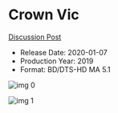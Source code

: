 # Crown Vic

[Discussion Post](https://www.avsforum.com/threads/bass-eq-for-filtered-movies.2995212/post-59114210)

* Release Date: 2020-01-07
* Production Year: 2019
* Format: BD/DTS-HD MA 5.1

![img 0](https://i.imgur.com/Xf0LIFT.jpg)

![img 1](https://i.imgur.com/Me6Rkfx.png)

